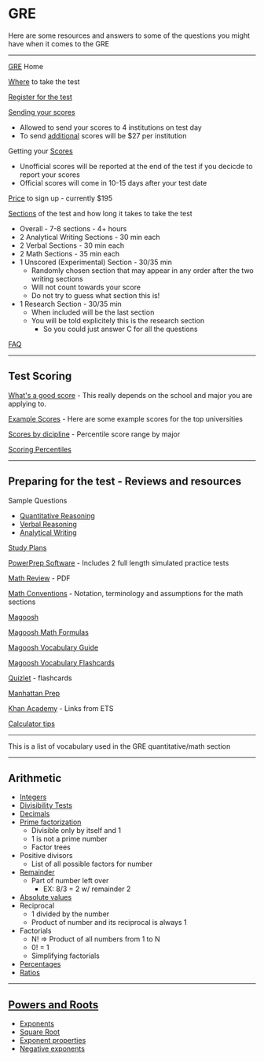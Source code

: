 # GRE

Here are some resources and answers to some of the questions you might have when it comes to the GRE

-----

[GRE](http://www.ets.org/gre) Home

[Where](https://mygre.ets.org/greweb/action/RegPortal) to take the test

[Register for the test](https://mygre.ets.org/greweb/login/login.jsp?WT.ac=gre_revised_r_btn)

[Sending your scores](http://www.ets.org/gre/revised_general/scores/send/)
* Allowed to send your scores to 4 institutions on test day
* To send [additional](http://www.ets.org/gre/revised_general/scores/send/asr) scores will be $27 per institution

Getting your [Scores](http://www.ets.org/gre/revised_general/scores/get)
* Unofficial scores will be reported at the end of the test if you decicde to report your scores
* Official scores will come in 10-15 days after your test date

[Price](http://www.ets.org/gre/revised_general/about/fees/) to sign up - currently $195

[Sections](http://www.ets.org/gre/revised_general/about/content/computer) of the test and how long it takes to take the test
* Overall - 7-8 sections - 4+ hours
* 2 Analytical Writing Sections - 30 min each
* 2 Verbal Sections - 30 min each
* 2 Math Sections - 35 min each
* 1 Unscored (Experimental) Section - 30/35 min
	* Randomly chosen section that may appear in any order after the two writing sections
	* Will not count towards your score
	* Do not try to guess what section this is! 
* 1 Research Section - 30/35 min
	* When included will be the last section 
	* You will be told explicitely this is the research section
		* So you could just answer C for all the questions

[FAQ](http://www.ets.org/gre/revised_general/faq)

-----

## Test Scoring

[What's a good score](http://magoosh.com/gre/2012/what-is-a-good-gre-score/) - This really depends on the school and major you are applying to. 

[Example Scores](http://magoosh.com/gre/2013/gre-scores-for-top-universities/) - Here are some example scores for the top universities

[Scores by dicipline](https://magoosh.com/gre/2014/gre-scores/) - Percentile score range by major

[Scoring Percentiles](http://magoosh.com/gre/2013/gre-score-percentiles/)

-----

## Preparing for the test - Reviews and resources

Sample Questions
* [Quantitative Reasoning](https://www.ets.org/gre/revised_general/about/content/quantitative_reasoning)
* [Verbal Reasoning](https://www.ets.org/gre/revised_general/about/content/verbal_reasoning)
* [Analytical Writing](https://www.ets.org/gre/revised_general/about/content/analytical_writing)

[Study Plans](https://gre.magoosh.com/study-plans)

[PowerPrep Software](https://www.ets.org/gre/revised_general/prepare/powerprep2/) - Includes 2 full length simulated practice tests

[Math Review](http://www.ets.org/s/gre/pdf/gre_math_review.pdf) - PDF

[Math Conventions](http://www.ets.org/s/gre/pdf/gre_math_conventions.pdf) - Notation, terminology and assumptions for the math sections

[Magoosh](http://magoosh.com)

[Magoosh Math Formulas](http://magoosh.resources.s3.amazonaws.com/Magoosh_GRE_Math_Formula_eBook.pdf)

[Magoosh Vocabulary Guide](http://magoosh.resources.s3.amazonaws.com/Magoosh-GRE-Vocab-eBook.pdf)

[Magoosh Vocabulary Flashcards](http://magoosh.resources.s3.amazonaws.com/Magoosh_Vocab_Flashcard_eBook.pdf)

[Quizlet](https://quizlet.com/subject/gre/) - flashcards

[Manhattan Prep](http://www.manhattanprep.com/gre/resources/practice-gre-test-full.cfm)

[Khan Academy](http://www.ets.org/gre/revised_general/prepare/khan_academy) - Links from ETS

[Calculator tips](http://www.ets.org/gre/revised_general/prepare/quantitative_reasoning/calculator)

-----

This is a list of vocabulary used in the GRE quantitative/math section

-----

## Arithmetic
* [Integers](https://www.khanacademy.org/math/arithmetic/fractions/number_sets/v/number-sets-3)
* [Divisibility Tests](https://www.khanacademy.org/math/pre-algebra/factors-multiples/divisibility_tests/v/divisibility-tests-for-2-3-4-5-6-9-10)
* [Decimals](https://www.khanacademy.org/math/arithmetic/decimals)
* [Prime factorization](https://www.khanacademy.org/math/pre-algebra/factors-multiples/prime_factorization/v/prime-factorization)
	* Divisible only by itself and 1
	* 1 is not a prime number
	* Factor trees
* Positive divisors 
	* List of all possible factors for number
* [Remainder](https://www.khanacademy.org/math/cc-fourth-grade-math/cc-4th-mult-div-topic/cc-4th-division/v/introduction-to-remainders)
	* Part of number left over
		* EX: 8/3 = 2 w/ remainder 2
* [Absolute values](https://www.khanacademy.org/math/algebra/solving-linear-equations-and-inequalities/absolute-value-equations/v/absolute-value-equations)
* Reciprocal 
	* 1 divided by the number 
	* Product of number and its reciprocal is always 1
* Factorials
	* N! => Product of all numbers from 1 to N
	* 0! = 1
	* Simplifying factorials
* [Percentages](https://www.khanacademy.org/math/arithmetic/decimals/percent_tutorial/v/describing-the-meaning-of-percent)
* [Ratios](https://www.khanacademy.org/math/enem/conhecimentos-numericos/razoes-proporcoes/v/introduction-to-ratios-new-hd-version)

-----

## [Powers and Roots](https://www.khanacademy.org/math/pre-algebra/exponents-radicals)
* [Exponents](https://www.khanacademy.org/math/pre-algebra/exponents-radicals/World-of-exponents/v/exponents-warmup)
* [Square Root](https://www.khanacademy.org/math/pre-algebra/exponents-radicals/radical-radicals/v/understanding-square-roots)
* [Exponent properties](https://www.khanacademy.org/math/pre-algebra/exponents-radicals/exponent-properties/e/properties-of-integer-exponents)
* [Negative exponents](https://www.khanacademy.org/math/pre-algebra/exponents-radicals/negative-exponents-tutorial/v/negative-exponents)

